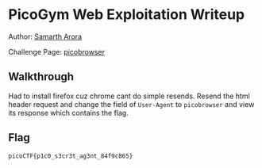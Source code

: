 # PicoGym Web Exploitation Writeup


Author: [Samarth Arora](https://github.com/Samadeol) 

Challenge Page: [picobrowser](https://jupiter.challenges.picoctf.org/problem/28921/)

## Walkthrough
Had to install firefox cuz chrome cant do simple resends.
Resend the html header request and change the field of `User-Agent` to `picobrowser`
and view its response which contains the flag.

## Flag
`picoCTF{p1c0_s3cr3t_ag3nt_84f9c865}`
